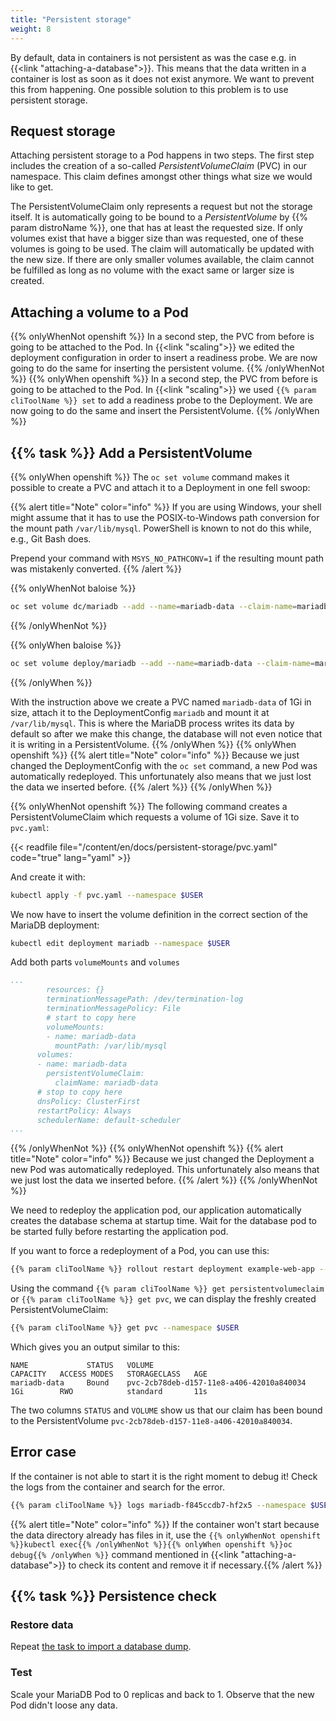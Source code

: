 ```yaml
---
title: "Persistent storage"
weight: 8
---
```


By default, data in containers is not persistent as was the case e.g. in {{<link "attaching-a-database">}}. This means that the data written in a container is lost as soon as it does not exist anymore. We want to prevent this from happening. One possible solution to this problem is to use persistent storage.


## Request storage

Attaching persistent storage to a Pod happens in two steps. The first step includes the creation of a so-called _PersistentVolumeClaim_ (PVC) in our namespace. This claim defines amongst other things what size we would like to get.

The PersistentVolumeClaim only represents a request but not the storage itself. It is automatically going to be bound to a _PersistentVolume_ by {{% param distroName %}}, one that has at least the requested size. If only volumes exist that have a bigger size than was requested, one of these volumes is going to be used. The claim will automatically be updated with the new size. If there are only smaller volumes available, the claim cannot be fulfilled as long as no volume with the exact same or larger size is created.


## Attaching a volume to a Pod

{{% onlyWhenNot openshift %}}
In a second step, the PVC from before is going to be attached to the Pod. In {{<link "scaling">}} we edited the deployment configuration in order to insert a readiness probe. We are now going to do the same for inserting the persistent volume.
{{% /onlyWhenNot %}}
{{% onlyWhen openshift %}}
In a second step, the PVC from before is going to be attached to the Pod. In {{<link "scaling">}} we used `{{% param cliToolName %}} set` to add a readiness probe to the Deployment. We are now going to do the same and insert the PersistentVolume.
{{% /onlyWhen %}}


## {{% task %}} Add a PersistentVolume

{{% onlyWhen openshift %}}
The `oc set volume` command makes it possible to create a PVC and attach it to a Deployment in one fell swoop:

{{% alert title="Note" color="info" %}}
If you are using Windows, your shell might assume that it has to use the POSIX-to-Windows path conversion for the mount path `/var/lib/mysql`.
PowerShell is known to not do this while, e.g., Git Bash does.

Prepend your command with `MSYS_NO_PATHCONV=1` if the resulting mount path was mistakenly converted.
{{% /alert %}}

{{% onlyWhenNot baloise %}}
```bash
oc set volume dc/mariadb --add --name=mariadb-data --claim-name=mariadb-data --type persistentVolumeClaim --mount-path=/var/lib/mysql --claim-size=1G --overwrite --namespace $USER
```
{{% /onlyWhenNot %}}

{{% onlyWhen baloise %}}
```bash
oc set volume deploy/mariadb --add --name=mariadb-data --claim-name=mariadb-data --type persistentVolumeClaim --mount-path=/var/lib/mysql --claim-size=1G --overwrite --namespace $USER
```
{{% /onlyWhen %}}

With the instruction above we create a PVC named `mariadb-data` of 1Gi in size, attach it to the DeploymentConfig `mariadb` and mount it at `/var/lib/mysql`. This is where the MariaDB process writes its data by default so after we make this change, the database will not even notice that it is writing in a PersistentVolume.
{{% /onlyWhen %}}
{{% onlyWhen openshift %}}
{{% alert title="Note" color="info" %}}
Because we just changed the DeploymentConfig with the `oc set` command, a new Pod was automatically redeployed. This unfortunately also means that we just lost the data we inserted before.
{{% /alert %}}
{{% /onlyWhen %}}

{{% onlyWhenNot openshift %}}
The following command creates a PersistentVolumeClaim which requests a volume of 1Gi size.
Save it to `pvc.yaml`:

{{< readfile file="/content/en/docs/persistent-storage/pvc.yaml" code="true" lang="yaml" >}}

And create it with:

```bash
kubectl apply -f pvc.yaml --namespace $USER
```

We now have to insert the volume definition in the correct section of the MariaDB deployment:

```bash
kubectl edit deployment mariadb --namespace $USER
```

Add both parts `volumeMounts` and `volumes`

```yaml
...
        resources: {}
        terminationMessagePath: /dev/termination-log
        terminationMessagePolicy: File
        # start to copy here
        volumeMounts:
        - name: mariadb-data
          mountPath: /var/lib/mysql
      volumes:
      - name: mariadb-data
        persistentVolumeClaim:
          claimName: mariadb-data
      # stop to copy here
      dnsPolicy: ClusterFirst
      restartPolicy: Always
      schedulerName: default-scheduler
...
```

{{% /onlyWhenNot %}}
{{% onlyWhenNot openshift %}}
{{% alert title="Note" color="info" %}}
Because we just changed the Deployment a new Pod was automatically redeployed. This unfortunately also means that we just lost the data we inserted before.
{{% /alert %}}
{{% /onlyWhenNot %}}

We need to redeploy the application pod, our application automatically creates the database schema at startup time. Wait for the database pod to be started fully before restarting the application pod.

If you want to force a redeployment of a Pod, you can use this:

```bash
{{% param cliToolName %}} rollout restart deployment example-web-app --namespace $USER
```

Using the command `{{% param cliToolName %}} get persistentvolumeclaim` or `{{% param cliToolName %}} get pvc`, we can display the freshly created PersistentVolumeClaim:

```bash
{{% param cliToolName %}} get pvc --namespace $USER
```

Which gives you an output similar to this:

```
NAME             STATUS   VOLUME                                     CAPACITY   ACCESS MODES   STORAGECLASS   AGE
mariadb-data     Bound    pvc-2cb78deb-d157-11e8-a406-42010a840034   1Gi        RWO            standard       11s
```

The two columns `STATUS` and `VOLUME` show us that our claim has been bound to the PersistentVolume `pvc-2cb78deb-d157-11e8-a406-42010a840034`.


## Error case

If the container is not able to start it is the right moment to debug it!
Check the logs from the container and search for the error.

```bash
{{% param cliToolName %}} logs mariadb-f845ccdb7-hf2x5 --namespace $USER
```

{{% alert title="Note" color="info" %}}
If the container won't start because the data directory already has files in it, use the `{{% onlyWhenNot openshift %}}kubectl exec{{% /onlyWhenNot %}}{{% onlyWhen openshift %}}oc debug{{% /onlyWhen %}}` command mentioned in {{<link "attaching-a-database">}} to check its content and remove it if necessary.{{% /alert %}}


## {{% task %}} Persistence check


### Restore data

Repeat [the task to import a database dump](../attaching-a-database/#task-75-import-a-database-dump).


### Test

Scale your MariaDB Pod to 0 replicas and back to 1. Observe that the new Pod didn't loose any data.
